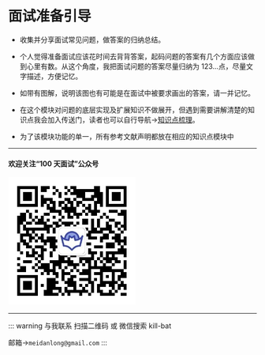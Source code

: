 # 面试准备引导

- 收集并分享面试常见问题，做答案的归纳总结。

- 个人觉得准备面试应该花时间去背背答案，起码问题的答案有几个方面应该做到心里有数。从这个角度，我把面试问题的答案尽量归纳为 123...点，尽量文字描述，方便记忆。

- 如带有图解，说明该图也有可能是在面试中被要求画出的答案，请一并记忆。

- 在这个模块对问题的底层实现及扩展知识不做展开，但遇到需要讲解清楚的知识点我会加入传送门，读者也可以自行导航->[知识点梳理](https://meidanlong.github.io/kill-bat/points/)。

- 为了该模块功能的单一，所有参考文献声明都放在相应的知识点模块中

---

#### 欢迎关注“100 天面试”公众号

![二维码](../.vuepress/public/erweima.jpg)

---

::: warning 与我联系
扫描二维码 或 微信搜索 kill-bat

邮箱->`meidanlong@gmail.com`
:::
